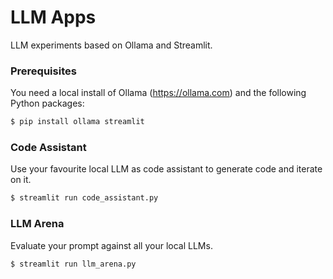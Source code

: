 # LLM Apps

LLM experiments based on Ollama and Streamlit.

### Prerequisites
You need a local install of Ollama (https://ollama.com) and the following Python packages:
```bash
$ pip install ollama streamlit
```

### Code Assistant
Use your favourite local LLM as code assistant to generate code and iterate on it.
```bash
$ streamlit run code_assistant.py
```

### LLM Arena
Evaluate your prompt against all your local LLMs.
```bash
$ streamlit run llm_arena.py
```
